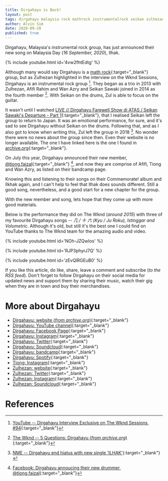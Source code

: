 ```yaml
---
title: Dirgahayu is Back!
layout: post
tags: dirgahayu malaysia rock mathrock instrumentalrock seikan zulhezan tiongfaizal afifi wanazry thewknd
author: Alvin Sim
date: 2020-09-20
published: true
---
```


Dirgahayu, Malaysia's instrumental rock group, has just announced their new song on Malaysia Day (_16 September, 2020_), Ilhak.

{% include youtube.html id='4vw2fhtEdtg' %}

Although many would say Dirgahayu is a [math rock](https://en.wikipedia.org/wiki/Math_rock){:target="_blank"} group, but as Zulhezan highlighted in the interview on the Wknd Sessions, Dirgahayu is an instrumental rock group [^1]. They began as a trio in 2013 with Zulhezan, Afifi Rahim and Wan Azry and Seikan Sawaki joined in 2014 as the fourth member [^2]. With Seikan on the drums, Zul is able to focus on the guitar.

It wasn't until I watched [LIVE // Dirgahayu Farewell Show di ATAS / Seikan Sawaki's Departure - Part 1](https://www.youtube.com/watch?v=66JwskOHpdY){:target="_blank"}, that I realised Seikan left the group to return to Japan. It was an emotional performance, for sure, and it's sad to see Dirgahayu without Seikan on the drums. Following that, and as I also got to know when writing this, Zul left the group in 2018 [^3]. No wonder there were no news about the group since then. Even their website is no longer available. The one I have linked here is the one I found in [archive.org](https://archive.org){:target="_blank"}.

On July this year, Dirgahayu announced their new member, [@tiong.faizal](https://www.instagram.com/tiong.faizal/){:target="_blank"} [^4], and now they are comprise of Afifi, Tiong and Wan Azry, as listed on their bandcamp page.

Knowing this and listening to their songs on their Commemorate! album and Ilkhak again, and I can't help to feel that Ilhak does sounds different. Still a good song, nevertheless, and a good start for a new chapter for the group.

With the new member and song, lets hope that they come up with more good materials.

Below is the performance they did on The Wknd (_around 2015_) with three of my favourite Dirgahayu songs -- _几 / 十 六 (Kyu / Ju Roku), Istinggar and Volumetric_. Although it's old, but still it's the best one I could find on YouTube thanks to The Wknd team for the amazing audio and video.

{% include youtube.html id='NOh-JZQwIos' %}

{% include youtube.html id='RJP3phyrJ7Q' %}

{% include youtube.html id='zEvQlRGEuB0' %}

If you like this article, do like, share, leave a comment and subscribe (_to the RSS feed_). Don't forget to follow Dirgahayu on their social media for updated news and support them by sharing their music, watch their gig when they are in town and buy their merchandises.

# More about Dirgahayu

- [Dirgahayu: website (_from archive.org_)](https://web.archive.org/web/20190710052700/https://drghy.org/){:target="_blank"}
- [Dirgahayu: YouTube channel](https://www.youtube.com/channel/UC9-1cWtAW_5X1VWMd7oSBJg){:target="_blank"}
- [Dirgahayu: Facebook Page](https://www.facebook.com/drghyorg/){:target="_blank"}
- [Dirgahayu: Instagram](https://www.instagram.com/drghy/){:target="_blank"}
- [Dirgahayu: Twitter](https://twitter.com/drghyorg){:target="_blank"}
- [Dirgahayu: Soundcloud](https://soundcloud.com/drghy){:target="_blank"}
- [Dirgahayu: bandcamp](https://drghy.bandcamp.com/){:target="_blank"}
- [Dirgahayu: Spotify](https://open.spotify.com/artist/2N0Tje3ONakrCpnmXkwsrD){:target="_blank"}
- [Tiong: Instagram](https://www.instagram.com/tiong.faizal/){:target="_blank"}
- [Zulhezan: website](http://www.zulhezan.com/){:target="_blank"}
- [Zulhezan: Twitter](https://twitter.com/nazehluz){:target="_blank"}
- [Zulhezan: Instagram](https://www.instagram.com/zulhezan/){:target="_blank"}
- [Zulhezan: Soundcloud](https://soundcloud.com/zulhezan){:target="_blank"}

# References

[^1]: [YouTube -- Dirgahayu Interview Exclusive on The Wknd Sessions, #94](https://www.youtube.com/watch?v=lxjtyGXgvuw){:target="_blank"}

[^2]: [The Wknd -- 5 Questions: Dirgahayu (_from archive.org_)](https://web.archive.org/web/20140511184659/http://www.the-wknd.com:80/news/5-questions-dirgahayu/){:target="_blank"}

[^3]: [NME -- Dirgahayu end hiatus with new single 'ILHAK'](https://www.nme.com/en_asia/news/music/dirgahayu-end-hiatus-with-new-single-ilhak-2756093){:target="_blank"}

[^4]: [Facebook: Dirgahayu annoucing their new drummer, @tiong.faizal](https://www.facebook.com/watch/?v=1356736474512155&extid=jXq1zGN96DJn0dho){:target="_blank"}
